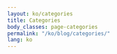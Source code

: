 ```yaml
---
layout: ko/categories
title: Categories
body_classes: page-categories
permalink: "/ko/blog/categories/"
lang: ko
---
```

